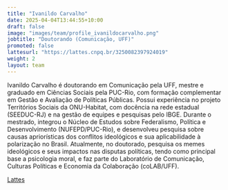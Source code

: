 ```yaml
---
title: "Ivanildo Carvalho"
date: 2025-04-04T13:44:55+10:00
draft: false
image: "images/team/profile_ivanildocarvalho.png"
jobtitle: "Doutorando (Comunicação, UFF)"
promoted: false
lattesurl: "https://lattes.cnpq.br/3250082397924019"
weight: 2
layout: team
---
```


Ivanildo Carvalho é doutorando em Comunicação pela UFF, mestre e graduado em Ciências Sociais pela PUC-Rio, com formação complementar em Gestão e Avaliação de Políticas Públicas. Possui experiência no projeto Territórios Sociais da ONU-Habitat, com docência na rede estadual (SEEDUC-RJ) e na gestão de equipes e pesquisas pelo IBGE. Durante o mestrado, integrou o Núcleo de Estudos sobre Federalismo, Política e Desenvolvimento (NUFEPD/PUC-Rio), e desenvolveu pesquisa sobre causas apriorísticas dos conflitos ideológicos e sua aplicabilidade à polarização no Brasil. Atualmente, no doutorado, pesquisa os memes ideológicos e seus impactos nas disputas políticas, tendo como principal base a psicologia moral, e faz parte do Laboratório de Comunicação, Culturas Políticas e Economia da Colaboração (coLAB/UFF).

<a href="https://lattes.cnpq.br/3250082397924019">Lattes</a>
